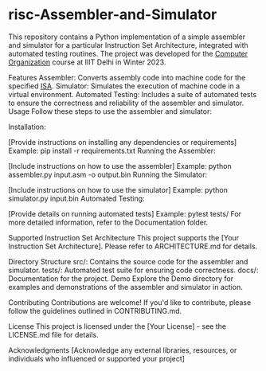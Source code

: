 # risc-Assembler-and-Simulator
This repository contains a Python implementation of a simple assembler and simulator for a particular Instruction Set Architecture, integrated with automated testing routines. The project was developed for the [Computer Organization](https://techtree.iiitd.edu.in/viewDescription/filename?=CSE112) course at IIIT Delhi in Winter 2023.

Features
Assembler: Converts assembly code into machine code for the specified [ISA](https://github.com/shobhitraj1/risc-Assembler-and-Simulator/blob/25c5e0a595713494cf1de1e57eb046e7f70ae93f/CO_project%20_2023.pdf).
Simulator: Simulates the execution of machine code in a virtual environment.
Automated Testing: Includes a suite of automated tests to ensure the correctness and reliability of the assembler and simulator.
Usage
Follow these steps to use the assembler and simulator:

Installation:

[Provide instructions on installing any dependencies or requirements]
Example: pip install -r requirements.txt
Running the Assembler:

[Include instructions on how to use the assembler]
Example: python assembler.py input.asm -o output.bin
Running the Simulator:

[Include instructions on how to use the simulator]
Example: python simulator.py input.bin
Automated Testing:

[Provide details on running automated tests]
Example: pytest tests/
For more detailed information, refer to the Documentation folder.

Supported Instruction Set Architecture
This project supports the [Your Instruction Set Architecture]. Please refer to ARCHITECTURE.md for details.

Directory Structure
src/: Contains the source code for the assembler and simulator.
tests/: Automated test suite for ensuring code correctness.
docs/: Documentation for the project.
Demo
Explore the Demo directory for examples and demonstrations of the assembler and simulator in action.

Contributing
Contributions are welcome! If you'd like to contribute, please follow the guidelines outlined in CONTRIBUTING.md.

License
This project is licensed under the [Your License] - see the LICENSE.md file for details.

Acknowledgments
[Acknowledge any external libraries, resources, or individuals who influenced or supported your project]
